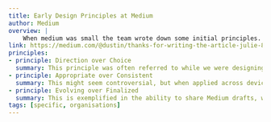 ```yaml
---
title: Early Design Principles at Medium
author: Medium
overview: |
    When medium was small the team wrote down some initial principles. They created a framework that listed two positive thought-provoking words in opposition.
link: https://medium.com/@dustin/thanks-for-writing-the-article-julie-8362fd235ae0
principles:
- principle: Direction over Choice
  summary: This principle was often referred to while we were designing the Medium editor. We purposely traded layout, type, and color choices for guidance and direction. Direction was more appropriate for the product because we wanted people to focus on writing, and not get distracted by choice.
- principle: Appropriate over Consistent
  summary: This might seem controversial, but when applied across devices, its purpose is clear. We were willing to break consistency if it was more appropriate for the OS, device, or context.
- principle: Evolving over Finalized
  summary: This is exemplified in the ability to share Medium drafts, write responses, and leave notes. The content on Medium should be antifragile, improving with use and evolving overtime. We did not want to design printed books for the internet.
tags: [specific, organisations]
---
```

